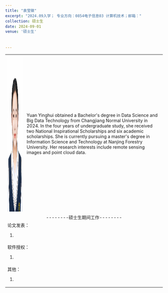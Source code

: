 ```yaml
---
title: "袁莹徽"
excerpt: "2024.09入学； 专业方向：0854电子信息03 计算机技术；邮箱："
collection: 硕士生
date: 2024-09-01
venue: '硕士生'


---
```

<table border="0">
<tr>
  <td> <img src='/images/YYH.jpg' height="500" width="408">  </td>
 <td>Yuan Yinghui obtained a Bachelor's degree in Data Science and Big Data Technology from Changjiang Normal University in 2024. In the four years of undergraduate study, she received two National Inspirational Scholarships and six academic scholarships. She is currently pursuing a master's degree in Information Science and Technology at Nanjing Forestry University. Her research interests include remote sensing images and point cloud data.
</td>


</tr>

<tr>
<td colspan="2" align="center">--------硕士生期间工作--------
</td>
</tr>

<tr>
<td colspan="2">论文发表：
<ol class="level_1">
<li>  </li>
</ol>
</td>
</tr>

<tr>
<td colspan="2">软件授权：
<ol class="level_1">
<li>  </li>
</ol>
</td>
</tr>

<tr>
<td colspan="2">其他：
<ol class="level_1">
<li>  </li>
</ol>
</td>
</tr>

</table>
